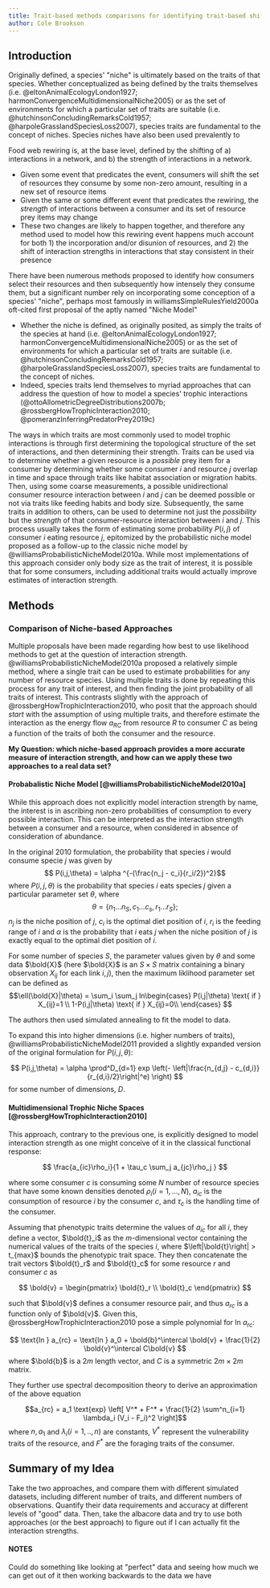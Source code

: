 ```yaml
---
title: Trait-based methods comparisons for identifying trait-based shifts in Albacore Tuna diets
author: Cole Brookson
---
```


## Introduction

Originally defined, a species' "niche" is ultimately based on the traits of that species. Whether conceptualized as being defined by the traits themselves (i.e. @eltonAnimalEcologyLondon1927; harmonConvergenceMultidimensionalNiche2005) or as the set of environments for which a particular set of traits are suitable (i.e. @hutchinsonConcludingRemarksCold1957; @harpoleGrasslandSpeciesLoss2007), species traits are fundamental to the concept of niches. Species niches have also been used prevalently to 

Food web rewiring is, at the base level, defined by the shifting of a) interactions in a network, and b) the strength of interactions in a network. 

* Given some event that predicates the event, consumers will shift the set of resources they consume by some non-zero amount, resulting in a new set of resource items
* Given the same or some different event that predicates the rewiring, the *strength* of interactions between a consumer and its set of resource prey items may change
* These two changes are likely to happen together, and therefore any method used to model how this rewiring event happens much account for both 1) the incorporation and/or disunion of resources, and 2) the shift of interaction strengths in interactions that stay consistent in their presence

There have been numerous methods proposed to identify how consumers select their resources and then subsequently how intensely they consume them, but a significant number rely on incorporating some conception of a species' "niche", perhaps most famously in williamsSimpleRulesYield2000a oft-cited first proposal of the aptly named "Niche Model"
* Whether the niche is defined, as originally posited, as simply the traits of the species at hand (i.e. @eltonAnimalEcologyLondon1927; harmonConvergenceMultidimensionalNiche2005) or as the set of environments for which a particular set of traits are suitable (i.e. @hutchinsonConcludingRemarksCold1957; @harpoleGrasslandSpeciesLoss2007), species traits are fundamental to the concept of niches. 
* Indeed, species traits lend themselves to myriad approaches that can address the question of how to model a species' trophic interactions (@ottoAllometricDegreeDistributions2007b; @rossbergHowTrophicInteraction2010; @pomeranzInferringPredatorPrey2019c)

The ways in which traits are most commonly used to model trophic interactions is through first determining the topological structure of the set of interactions, and then determining their strength. Traits can be used via to determine whether a given resource is a *possible* prey item for a consumer by determining whether some consumer $i$ and resource $j$ overlap in time and space through traits like habitat association or migration habits. Then, using some coarse measurements, a possible unidirectional consumer resource interaction between $i$ and $j$ can be deemed possible or not via traits like feeding habits and body size. Subsequently, the same traits in addition to others, can be used to determine not just the *possibility* but the *strength* of that consumer-resource interaction between $i$ and $j$. This process usually takes the form of estimating some probability $P(i,j)$ of consumer $i$ eating resource $j$, epitomized by the probabilistic niche model proposed as a follow-up to the classic niche model by @williamsProbabilisticNicheModel2010a. While most implementations of this approach consider only body size as the trait of interest, it is possible that for some consumers, including additional traits would actually improve estimates of interaction strength. 


## Methods

### Comparison of Niche-based Approaches

Multiple proposals have been made regarding how best to use likelihood methods to get at the question of interaction strength. @williamsProbabilisticNicheModel2010a proposed a relatively simple method, where a single trait can be used to estimate probabilities for any number of resource species. Using multiple traits is done by repeating this process for any trait of interest, and then finding the joint probability of all traits of interest. This contrasts slightly with the approach of @rossbergHowTrophicInteraction2010, who posit that the approach should *start* with the assumption of using multiple traits, and therefore estimate the interaction as the energy flow $a_{RC}$ from resource $R$ to consumer $C$ as being a function of the traits of both the consumer and the resource.  

**My Question: which niche-based approach provides a more accurate measure of interaction strength, and how can we apply these two approaches to a real data set?**



#### Probabalistic Niche Model [@williamsProbabilisticNicheModel2010a]

While this approach does not explicitly model interaction strength by name, the interest is in ascribing non-zero probabilities of consumption to every possible interaction. This can be interpreted as the interaction strength between a consumer and a resource, when considered in absence of consideration of abundance. 

In the original 2010 formulation, the probability that species $i$ would consume specie $j$ was given by $$ P(i,j,\theta) = \alpha ^{-(\frac{n_j - c_i}{r_i/2})^2}$$ where $P(i,j,\theta)$ is the probability that species $i$ eats species $j$ given a particular parameter set $\theta$, where $$\theta = \{{n_1 ... n_S, c_1 ... c_s, r_1 ... r_S\}};$$ $n_j$ is the niche position of $j$, $c_i$ is the optimal diet position of $i$, $r_i$ is the feeding range of $i$ and $\alpha$ is the probability that $i$ eats $j$ when the niche position of $j$ is exactly equal to the optimal diet position of $i$. 

For some number of species $S$, the parameter values given by $\theta$ and some data $\bold{X}$ (here $\bold{X}$ is an $S \times S$ matrix containing a binary observation $X_{ij}$ for each link $i,j$), then the maximum liklihood parameter set can be defined as $$\ell(\bold{X}|\theta) = \sum_i \sum_j ln\begin{cases}
P(i,j|\theta) \text{ if } X_{ij}=1 \\
1-P(i,j|\theta) \text{ if } X_{ij}=0\\
\end{cases} $$

The authors then used simulated annealing to fit the model to data. 

To expand this into higher dimensions (i.e. higher numbers of traits), @williamsProbabilisticNicheModel2011 provided a slightly expanded version of the original formulation for $P(i,j,\theta)$:

$$ P(i,j,\theta) = \alpha \prod^D_{d=1} exp \left(- \left|\frac{n_{d,j} - c_{d,i}}{r_{d,i}/2}\right|^e) \right) $$ for some number of dimensions, $D$.

#### Multidimensional Trophic Niche Spaces [@rossbergHowTrophicInteraction2010]

This approach, contrary to the previous one, is explicitly designed to model interaction strength as one might conceive of it in the classical functional response:

$$ \frac{a_{ic}\rho_i}{1 + \tau_c \sum_j a_{jc}\rho_j } $$

where some consumer $c$ is consuming some $N$ number of resource species that have some known densities denoted $\rho_i (i = 1, ..., N)$, $a_{ic}$ is the consumption of resource $i$ by the consumer $c$, and $\tau_c$ is the handling time of the consumer. 

Assuming that phenotypic traits determine the values of $a_{ic}$ for all $i$, they define a vector, $\bold{t}_i$ as the *m*-dimensional vector containing the numerical values of the traits of the species $i$, where $\left|\bold{t}\right| > t_{max}$ bounds the phenotypic trait space. They then concatenate the trait vectors $\bold{t}_r$ and $\bold{t}_c$ for some resource $r$ and consumer $c$ as 

$$ 
\bold{v} = 
\begin{pmatrix}
\bold{t}_r \\
\bold{t}_c
\end{pmatrix}
$$

such that $\bold{v}$ defines a consumer resource pair, and thus $a_{rc}$ is a function only of $\bold{v}$. Given this, @rossbergHowTrophicInteraction2010 pose a simple polynomial for $\text{ln }  a_{rc}$:

$$ \text{ln }  a_{rc} = \text{ln } a_0 + \bold{b}^\intercal \bold{v} + \frac{1}{2} \bold{v}^\intercal C\bold{v} $$ where $\bold{b}$ is a 2*m* length vector, and $C$ is a symmetric $2m \times 2m$ matrix. 

They further use spectral decomposition theory to derive an approximation of the above equation 

$$a_{rc} = a_1 \text{exp} \left[ V^* + F^* + \frac{1}{2} \sum^n_{i=1} \lambda_i (V_i - F_i)^2 \right]$$ where $n, a_1$ and $\lambda_i (i = 1,..,n)$ are constants, $V^*$ represent the vulnerability traits of the resource, and $F^*$ are the foraging traits of the consumer.  





## Summary of my Idea

Take the two approaches, and compare them with different simulated datasets, including different number of traits, and different numbers of observations. Quantify their data requirements and accuracy at different levels of "good" data. Then, take the albacore data and try to use both approaches (or the best approach) to figure out if I can actually fit the interaction strengths. 








#### NOTES

Could do something like looking at "perfect" data and seeing how much we can get out of it then working backwards to the data we have
